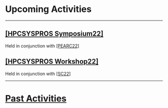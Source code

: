# Upcoming Activities

------

## [[HPCSYSPROS Symposium22]](http://sighpc-syspros.org/symposiums/2022/)
Held in conjunction with [[PEARC22]](https://pearc.acm.org/pearc22/)

## [[HPCSYSPROS Workshop22]](http://sighpc-syspros.org/workshops/2022/)
Held in conjunction with [[SC22]](https://sc22.supercomputing.org/)

------

# [Past Activities](PastActivities.md)
